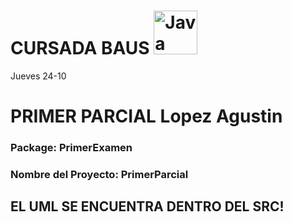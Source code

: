 # CURSADA BAUS <img src="https://www.socialfuturo.com/wp-content/uploads/2019/01/262px-Java_programming_language_logo.svg.png" alt="Java Logo" width="70" />
Jueves 24-10

# PRIMER PARCIAL Lopez Agustin

### Package: PrimerExamen
### Nombre del Proyecto: PrimerParcial

## EL UML SE ENCUENTRA DENTRO DEL SRC!
